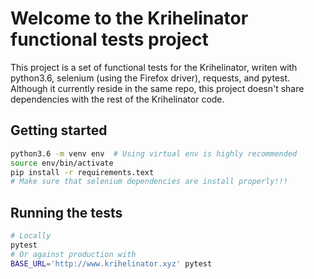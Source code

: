 # Welcome to the Krihelinator functional tests project

This project is a set of functional tests for the Krihelinator, writen with python3.6, selenium (using the Firefox driver), requests, and pytest.
Although it currently reside in the same repo, this project doesn't share dependencies with the rest of the Krihelinator code.

## Getting started

```bash
python3.6 -m venv env  # Using virtual env is highly recommended
source env/bin/activate
pip install -r requirements.text
# Make sure that selenium dependencies are install properly!!!
```

## Running the tests

```bash
# Locally
pytest
# Or against production with
BASE_URL='http://www.krihelinator.xyz' pytest
```
